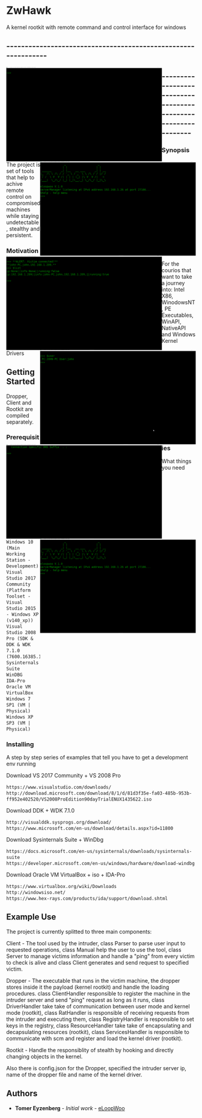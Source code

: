 # ZwHawk

A kernel rootkit with remote command and control interface for windows

## --------------------------------------------------------------

<img align="left" src="./assets/demo1.gif" height = 250>
<img align="right" src="./assets/demo2.gif" height = 250>

<img align="left" src="./assets/demo3.gif" height = 250>
<img align="right" src="./assets/demo4.gif" height = 250>

<img align="left" src="./assets/demo5.gif" height = 250>
<img align="right" src="./assets/demo6.gif" height = 250>

## --------------------------------------------------------------

### Synopsis

The project is set of tools that help to achive remote control on compromised machines
while staying undetectable, stealthy and persistent.

### Motivation

For the courios that want to take a journey into: Intel X86, WinodowsNT, 
PE Executables, WinAPI, NativeAPI and Windows Kernel Drivers

## Getting Started

Dropper, Client and Rootkit are compiled separately. 

### Prerequisities

What things you need

```
Windows 10 (Main Working Station - Development)
Visual Studio 2017 Community (Platform Toolset - Visual Studio 2015 - Windows XP (v140_xp))
Visual Studio 2008 Pro (SDK & DDK & WDK 7.1.0 (7600.16385.1))
Sysinternals Suite
WinDBG
IDA-Pro
Oracle VM VirtualBox
Windows 7 SP1 (VM | Physical)
Windows XP SP3 (VM | Physical)
```

### Installing

A step by step series of examples that tell you have to get a development env running

Download VS 2017 Community + VS 2008 Pro

```
https://www.visualstudio.com/downloads/
http://download.microsoft.com/download/8/1/d/81d3f35e-fa03-485b-953b-ff952e402520/VS2008ProEdition90dayTrialENUX1435622.iso
```

Download DDK + WDK 7.1.0
```
http://visualddk.sysprogs.org/download/
https://www.microsoft.com/en-us/download/details.aspx?id=11800
```

Download Sysinternals Suite + WinDbg
```
https://docs.microsoft.com/en-us/sysinternals/downloads/sysinternals-suite
https://developer.microsoft.com/en-us/windows/hardware/download-windbg
```

Download Oracle VM VirtualBox + iso + IDA-Pro
```
https://www.virtualbox.org/wiki/Downloads
http://windowsiso.net/
https://www.hex-rays.com/products/ida/support/download.shtml
```

## Example Use

The project is currently splitted to three main components:

Client - The tool used by the intruder, class Parser to parse user input to requested operations,
class Manual help the user to use the tool, class Server to manage victims information and handle 
a "ping" from every victim to check is alive and class Client generates and send request to specified victim.

Dropper - The executable that runs in the victim machine, the dropper stores inside it the payload (kernel rootkit)
and handle the loading procedures. class ClientHandler responsible to register the machine in the intruder server
and send "ping" request as long as it runs, class DriverHandler take take of communication between user mode and
kernel mode (rootkit), class RatHandler is responsible of receiving requests from the intruder and executing them,
class RegistryHandler is responsible to set keys in the registry, class ResourceHandler take take of encapsulating 
and decapsulating resources (rootkit), class ServicesHandler is responsible to communicate with scm and
register and load the kernel driver (rootkit).

Rootkit - Handle the responsiblity of stealth by hooking and directly changing objects in the kernel.

Also there is config.json for the Dropper, specified the intruder server ip, name of the dropper file and 
name of the kernel driver.


## Authors

* **Tomer Eyzenberg** - *Initial work* - [eLoopWoo](https://github.com/eLoopWoo)
